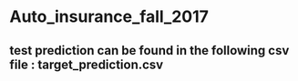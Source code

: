 # Auto_insurance_fall_2017

## test prediction can be found in the following csv file : **target_prediction.csv**
